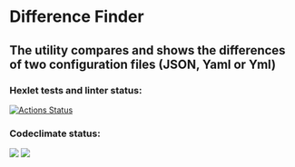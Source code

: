 # Difference Finder

## The utility compares and shows the differences of two configuration files (JSON, Yaml or Yml) 


### Hexlet tests and linter status:
[![Actions Status](https://github.com/DmitriyMalay/frontend-project-46/actions/workflows/hexlet-check.yml/badge.svg)](https://github.com/DmitriyMalay/frontend-project-46/actions)

### Codeclimate status:

<a href="https://codeclimate.com/github/DmitriyMalay/frontend-project-46/maintainability"><img src="https://api.codeclimate.com/v1/badges/fd5dbce12063ea025189/maintainability" /></a>
<a href="https://codeclimate.com/github/DmitriyMalay/frontend-project-46/test_coverage"><img src="https://api.codeclimate.com/v1/badges/fd5dbce12063ea025189/test_coverage" /></a>

